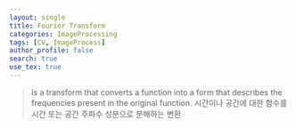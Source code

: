 ```yaml
---
layout: single
title: Fourier Transform
categories: ImageProcessing
tags: [CV, ImageProcess]
author_profile: false
search: true
use_tex: true
---
```


> is a transform that converts a function into a form that describes the frequencies present in the original function.
> 시간이나 공간에 대한 함수를 시간 또는 공간 주파수 성분으로 분해하는 변환


